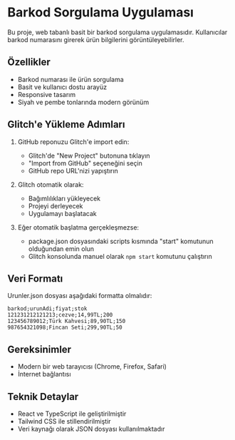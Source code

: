 # Barkod Sorgulama Uygulaması

Bu proje, web tabanlı basit bir barkod sorgulama uygulamasıdır. Kullanıcılar barkod numarasını girerek ürün bilgilerini görüntüleyebilirler.

## Özellikler

- Barkod numarası ile ürün sorgulama
- Basit ve kullanıcı dostu arayüz
- Responsive tasarım
- Siyah ve pembe tonlarında modern görünüm

## Glitch'e Yükleme Adımları

1. GitHub reponuzu Glitch'e import edin:
   - Glitch'de "New Project" butonuna tıklayın
   - "Import from GitHub" seçeneğini seçin
   - GitHub repo URL'nizi yapıştırın

2. Glitch otomatik olarak:
   - Bağımlılıkları yükleyecek
   - Projeyi derleyecek
   - Uygulamayı başlatacak

3. Eğer otomatik başlatma gerçekleşmezse:
   - package.json dosyasındaki scripts kısmında "start" komutunun olduğundan emin olun
   - Glitch konsolunda manuel olarak `npm start` komutunu çalıştırın

## Veri Formatı

Urunler.json dosyası aşağıdaki formatta olmalıdır:

```
barkod;urunAdi;fiyat;stok
121231212121213;cezve;14,99TL;200
123456789012;Türk Kahvesi;89,90TL;150
987654321098;Fincan Seti;299,90TL;50
```

## Gereksinimler

- Modern bir web tarayıcısı (Chrome, Firefox, Safari)
- İnternet bağlantısı

## Teknik Detaylar

- React ve TypeScript ile geliştirilmiştir
- Tailwind CSS ile stillendirilmiştir
- Veri kaynağı olarak JSON dosyası kullanılmaktadır